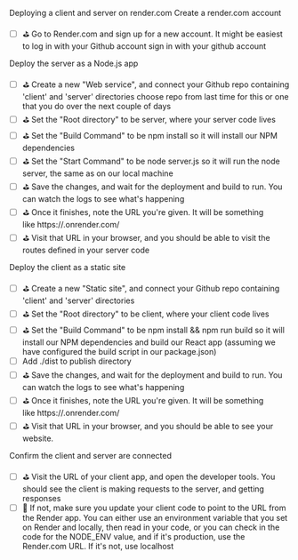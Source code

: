Deploying a client and server on render.com
Create a render.com account
- [ ] ⛳️ Go to Render.com and sign up for a new account. It might be easiest to log in with your Github account sign in with your github account 

Deploy the server as a Node.js app
- [ ] ⛳️ Create a new "Web service", and connect your Github repo containing 'client' and 'server' directories choose  repo from last time for this or one that you do over the next couple of days 
- [ ] ⛳️ Set the "Root directory" to be server, where your server code lives 
- [ ] ⛳️ Set the "Build Command" to be npm install so it will install our NPM dependencies 
- [ ] ⛳️ Set the "Start Command" to be node server.js so it will run the node server, the same as on our local machine 
- [ ] ⛳️ Save the changes, and wait for the deployment and build to run. You can watch the logs to see what's happening 
- [ ] ⛳️ Once it finishes, note the URL you're given. It will be something like https://<your-app-name>.onrender.com/ 
- [ ] ⛳️ Visit that URL in your browser, and you should be able to visit the routes defined in your server code

Deploy the client as a static site
- [ ] ⛳️ Create a new "Static site", and connect your Github repo containing 'client' and 'server' directories 
- [ ] ⛳️ Set the "Root directory" to be client, where your client code lives 
- [ ] ⛳️ Set the "Build Command" to be npm install && npm run build so it will install our NPM dependencies and build our React app (assuming we have configured the build script in our package.json) 
- [ ] Add ./dist to publish directory  
- [ ] ⛳️ Save the changes, and wait for the deployment and build to run. You can watch the logs to see what's happening 
- [ ] ⛳️ Once it finishes, note the URL you're given. It will be something like https://<your-app-name>.onrender.com/ 
- [ ] ⛳️ Visit that URL in your browser, and you should be able to see your website.

Confirm the client and server are connected
- [ ] ⛳️ Visit the URL of your client app, and open the developer tools. You should see the client is making requests to the server, and getting responses 
- [ ] 💭 If not, make sure you update your client code to point to the URL from the Render app. You can either use an environment variable that you set on Render and locally, then read in your code, or you can check in the code for the NODE_ENV value, and if it's production, use the Render.com URL. If it's not, use localhost
